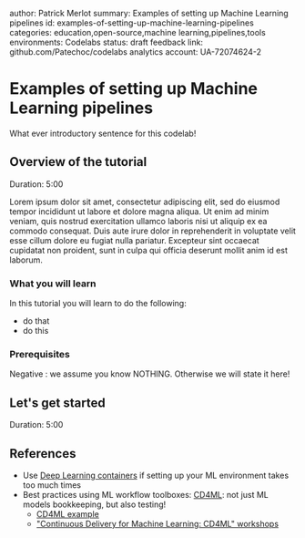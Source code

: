 author:            Patrick Merlot
summary:           Examples of setting up Machine Learning pipelines
id:                examples-of-setting-up-machine-learning-pipelines
categories:        education,open-source,machine learning,pipelines,tools
environments:      Codelabs
status:            draft
feedback link:     github.com/Patechoc/codelabs
analytics account: UA-72074624-2

# Examples of setting up Machine Learning pipelines

What ever introductory sentence for this codelab!


## Overview of the tutorial
Duration: 5:00

Lorem ipsum dolor sit amet, consectetur adipiscing elit, sed do eiusmod tempor incididunt ut labore et dolore magna aliqua. Ut enim ad minim veniam, quis nostrud exercitation ullamco laboris nisi ut aliquip ex ea commodo consequat. Duis aute irure dolor in reprehenderit in voluptate velit esse cillum dolore eu fugiat nulla pariatur. Excepteur sint occaecat cupidatat non proident, sunt in culpa qui officia deserunt mollit anim id est laborum.

### What you will learn

In this tutorial you will learn to do the following:

* do that
* do this

### Prerequisites

Negative
: we assume you know NOTHING. Otherwise we will state it here!


## Let's get started
Duration: 5:00



## References

- Use [Deep Learning containers](https://cloud.google.com/blog/products/ai-machine-learning/introducing-deep-learning-containers-consistent-and-portable-environments) if setting up your ML environment takes too much times
- Best practices using ML workflow toolboxes: [CD4ML](https://martinfowler.com/articles/cd4ml.html): not just ML models bookkeeping, but also testing!
  - [CD4ML example](https://github.com/sbalnojan/cd4ml-example)
  -  ["Continuous Delivery for Machine Learning: CD4ML" workshops](https://github.com/ThoughtWorksInc/continuous-intelligence-workshop)